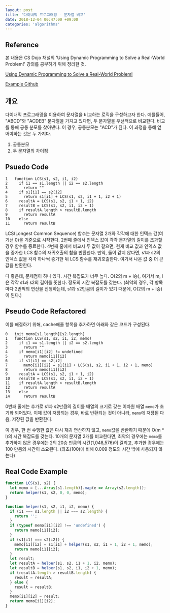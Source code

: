 ```yaml
---
layout: post
title: '다이내믹 프로그래밍 - 문자열 비교'
date: 2018-12-04 00:47:00 +09:00
categories: 'algorithms'
---
```


## Reference

본 내용은 CS Dojo 채널의 'Using Dynamic Programming to Solve a Real-World Problem!' 강의를 공부하기 위해 정리한 것.

[Using Dynamic Programming to Solve a Real-World Problem!][reference-01]

[Example Github][reference-02]

## 개요

다이내믹 프로그래밍을 이용하여 문자열을 비교하는 로직을 구성하고자 한다.
예를들어, "ABCD"와 "ACDEB" 문자열을 가지고 있다면, 두 문자열을 우선적으로 비교한다.
비교를 통해 공통 분모를 찾아낸다. 이 경우, 공통분모는 "ACD"가 된다.
이 과정을 통해 얻어야하는 것은 두 가지다.

1. 공통분모
2. 두 문자열의 차이점

## Psuedo Code

```
1   function LCS(s1, s2, i1, i2)
2     if i1 == s1.length || i2 == s2.length
3       return ""
4     if s1[i1] == s2[i2]
5       return s1[i1] + LCS(s1, s2, i1 + 1, i2 + 1)
6     resultA = LCS(s1, s2, i1 + 1, i2)
7     resultB = LCS(s1, s2, i1, i2 + 1)
8     if resultA.length > resultB.length
9       return resultA
10    else
11      return resultB
```

LCS(Longest Common Sequence) 함수는 문자열 2개와 각각에 대한 인덱스 값(여기선 0)을 기준으로 시작한다.
2번째 줄에서 인덱스 값이 각각 문자열의 길이를 초과할 경우 함수를 종료한다.
4번째 줄에서 비교시 두 값이 같으면, 현재 비교 값과 인덱스 값을 증가한 LCS 함수의 재귀호출의 합을 반환한다.
만약, 둘이 같지 않다면, s1과 s2의 인덱스 값을 각각 하나씩 증가한 뒤 LCS 함수를 재귀호출한다.
여기서 나온 값 중 더 큰 값을 반환한다.

다 좋은데, 문제점이 하나 있다. 시간 복잡도가 너무 높다. O(2의 m + l승), 여기서 m, l은 각각 s1과 s2의 길이를 뜻한다. 정도의 시간 복잡도를 갖는다. (최악의 경우, 각 항목마다 2번씩의 연산을 진행하는데, s1과 s2만큼의 길이가 있기 때문에, O(2의 m + l승)이 된다.)

## Pseudo Code Refactored

이를 해결하기 위해, cache해줄 항목을 추가하면 아래와 같은 코드가 구성된다.

```
0   init memo[s1.length][s2.length]
1   function LCS(s1, s2, i1, i2, memo)
2     if i1 == s1.length || i2 == s2.length
3       return ""
4     if memo[i1][i2] != undefined
5       return memo[i1][i2]
6     if s1[i1] == s2[i2]
7       memo[i1][i2] = s1[i1] + LCS(s1, s2, i1 + 1, i2 + 1, memo)
8       return memo[i1][i2]
9     resultA = LCS(s1, s2, i1 + 1, i2)
10    resultB = LCS(s1, s2, i1, i2 + 1)
11    if resultA.length > resultB.length
12      return resultA
13    else
14      return resultB
```

0번째 줄에는 추가로 s1과 s2만큼의 길이를 배열의 크기로 갖는 이차원 배열 `memo`가 초기화 되어있다.
이제 값이 저장되는 경우, 바로 반환되는 것이 아니라, `memo`에 저장된 다음, 저장된 값을 반환한다.

이 경우, 한 번 수행한 값은 다시 재귀 연산하지 않고, `memo`값을 반환하기 때문에 O(m \* l)의 시간 복잡도를 갖는다.
10개의 문자열 2개를 비교한다면, 최악의 경우에는 `memo`를 추가하지 않은 경우에는 2의 20승 만큼의 시간(1,048,576)이 걸리고, 추가한 경우에는 100 만큼의 시간이 소요된다. (최초(100)에 비해 0.009 정도의 시간 밖에 사용되지 않는다)

## Real Code Example

```javascript
function LCS(s1, s2) {
  let memo = [...Array(s1.length)].map(e => Array(s2.length));
  return helper(s1, s2, 0, 0, memo);
}

function helper(s1, s2, i1, i2, memo) {
  if (i1 === s1.length || i2 === s2.length) {
    return '';
  }
  if (typeof memo[i1][i2] !== 'undefined') {
    return memo[i1][i2];
  }
  if (s1[i1] === s2[i2]) {
    memo[i1][i2] = s1[i1] + helper(s1, s2, i1 + 1, i2 + 1, memo);
    return memo[i1][i2];
  }
  let result;
  let resultA = helper(s1, s2, i1 + 1, i2, memo);
  let resultB = helper(s1, s2, i1, i2 + 1, memo);
  if (resultA.length > resultB.length) {
    result = resultA;
  } else {
    result = resultB;
  }
  memo[i1][i2] = result;
  return memo[i1][i2];
}
```

[reference-01]: https://www.youtube.com/watch?v=4SP_AY7GGxw
[reference-02]: https://github.com/ykdojo/text_difference_finder/blob/master/text_difference.js
